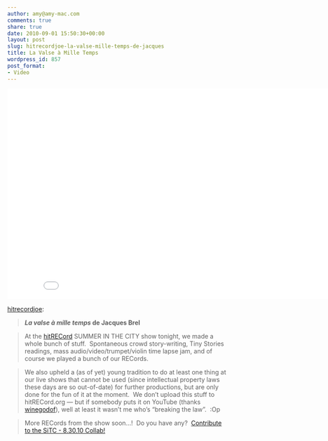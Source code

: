 ```yaml
---
author: amy@amy-mac.com
comments: true
share: true
date: 2010-09-01 15:50:30+00:00
layout: post
slug: hitrecordjoe-la-valse-mille-temps-de-jacques
title: La Valse à Mille Temps
wordpress_id: 857
post_format:
- Video
---
```


<div class="flex-video widescreen">
  <iframe width="853" height="480" src="//www.youtube.com/embed/3otUlQ4wvLY?rel=0" frameborder="0" allowfullscreen></iframe>
</div>

[hitrecordjoe](http://hitrecordjoe.tumblr.com/post/1041510876/la-valse-a-mille-temps-de-jacques-brel-at-the):


>
> **_La valse à mille temps_ **de** Jacques Brel**
>

>
> At the [hitRECord](http://hitRECord.org) SUMMER IN THE CITY show tonight, we made a whole bunch of stuff.  Spontaneous crowd story-writing, Tiny Stories readings, mass audio/video/trumpet/violin time lapse jam, and of course we played a bunch of our RECords.
>
>

>
> We also upheld a (as of yet) young tradition to do at least one thing at our live shows that cannot be used (since intellectual property laws these days are so out-of-date) for further productions, but are only done for the fun of it at the moment.  We don’t upload this stuff to hitRECord.org — but if somebody puts it on YouTube (thanks [winegodof](http://www.youtube.com/user/winegodof)), well at least it wasn’t me who’s “breaking the law”.  :Op
>
>

>
> More RECords from the show soon…!  Do you have any?  [Contribute to the SiTC - 8.30.10 Collab!](http://hitrecord.org/records/189858)
>
>
